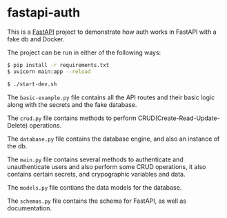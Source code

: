 # fastapi-auth

This is a [FastAPI](https://fastapi.tiangolo.com) project to demonstrate how auth works in FastAPI with a fake db and
Docker.

The project can be run in either of the following ways:
```sh
$ pip install -r requirements.txt
$ uvicorn main:app --reload
```

```sh
$ ./start-dev.sh
```

The `basic-example.py` file contains all the API routes and their basic logic along with the secrets and the fake
database.

The `crud.py` file contains methods to perform CRUD(Create-Read-Update-Delete) operations.

The `database.py` file contains the database engine, and also an instance of the db.

The `main.py` file contains several methods to authenticate and unauthenticate users and also perform some CRUD
operations, it also contains certain secrets, and crypographic variables and data.

The `models.py` file contians the data models for the database.

The `schemas.py` file contains the schema for FastAPI, as well as documentation.